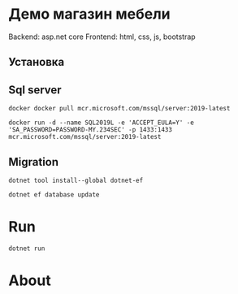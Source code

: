 # Демо магазин мебели


Backend: asp.net core
Frontend: html, css, js, bootstrap

## Установка

## Sql server

``docker docker pull mcr.microsoft.com/mssql/server:2019-latest``

``docker run -d --name SQL2019L -e 'ACCEPT_EULA=Y' -e 'SA_PASSWORD=PASSWORD-MY.234SEC' -p 1433:1433 mcr.microsoft.com/mssql/server:2019-latest``

## Migration 

``dotnet tool install--global dotnet-ef``

``dotnet ef database update``

# Run

``dotnet run``


# About

